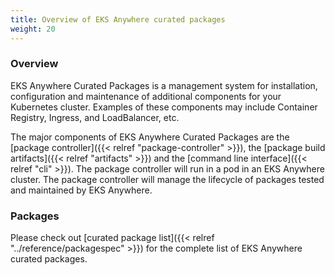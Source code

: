 ```yaml
---
title: Overview of EKS Anywhere curated packages
weight: 20
---
```


### Overview
EKS Anywhere Curated Packages is a management system for installation, configuration and maintenance of additional components for your Kubernetes cluster. Examples of these components may include Container Registry, Ingress, and LoadBalancer, etc.

The major components of EKS Anywhere Curated Packages are the [package controller]({{< relref "package-controller" >}}), the [package build artifacts]({{< relref "artifacts" >}}) and the [command line interface]({{< relref "cli" >}}). The package controller will run in a pod in an EKS Anywhere cluster. The package controller will manage the lifecycle of packages tested and maintained by EKS Anywhere.

### Packages
Please check out [curated package list]({{< relref "../reference/packagespec" >}}) for the complete list of EKS Anywhere curated packages.